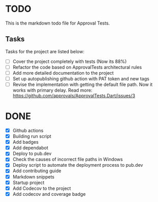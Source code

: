 # TODO

This is the markdown todo file for Approval Tests.

## Tasks

Tasks for the project are listed below:

* [ ] Cover the project completely with tests (Now its 88%)
* [ ] Refactor the code based on ApprovalTests architectural rules
* [ ] Add more detailed documentation to the project
* [ ] Set up autopublishing github action with PAT token and new tags
* [ ] Revise the implementation with getting the default file path. Now it works with primary delay. Read more: https://github.com/approvals/ApprovalTests.Dart/issues/3

# DONE

* [x] Github actions
* [x] Building run script
* [x] Add badges
* [x] Add dependabot
* [x] Deploy to pub.dev
* [x] Check the causes of incorrect file paths in Windows
* [x] Deploy script to automate the deployment process to pub.dev
* [x] Add contributing guide
* [x] Markdown snippets
* [x] Startup project
* [x] Add Codecov to the project
* [x] Add codecov and coverage badge
